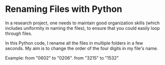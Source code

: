 # Renaming Files with Python

In a research project, one needs to maintain good organization skills (which includes uniformity in naming the files), to ensure that you could easily loop through files. 

In this Python code, I rename all the files in multiple folders in a few seconds. My aim is to change the order of the four digits in my file's name. 

Example: from "0602" to "0206". 
         from "3215" to "1532" 
